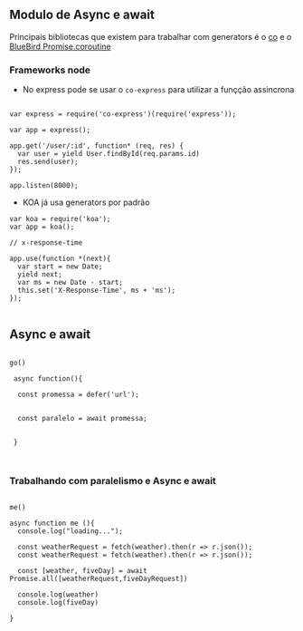 ## Modulo de Async e await


Principais bibliotecas que existem para trabalhar com generators é o [co](https://github.com/tj/co) e o [BlueBird Promise.coroutine]()


### Frameworks node

* No express pode se usar o `co-express` para utilizar a funçção assincrona

```

var express = require('co-express')(require('express'));

var app = express();

app.get('/user/:id', function* (req, res) {
  var user = yield User.findById(req.params.id)
  res.send(user);
});

app.listen(8000);

```



* KOA já usa generators por padrão


```
var koa = require('koa');
var app = koa();

// x-response-time

app.use(function *(next){
  var start = new Date;
  yield next;
  var ms = new Date - start;
  this.set('X-Response-Time', ms + 'ms');
});


```



## Async e await



```

go()

 async function(){

  const promessa = defer('url');


  const paralelo = await promessa;


 }



```


### Trabalhando com paralelismo e Async e await
```

me()

async function me (){
  console.log("loading...");

  const weatherRequest = fetch(weather).then(r => r.json());
  const weatherRequest = fetch(weather).then(r => r.json());

  const [weather, fiveDay] = await Promise.all([weatherRequest,fiveDayRequest])

  console.log(weather)
  console.log(fiveDay)

}

```
